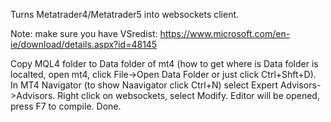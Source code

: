 Turns Metatrader4/Metatrader5 into websockets client. 

Note: make sure you have VSredist: https://www.microsoft.com/en-ie/download/details.aspx?id=48145

Copy MQL4 folder to Data folder of mt4 (how to get where is Data folder is localted, open mt4, click File->Open Data Folder or just click Ctrl+Shft+D).
In MT4 Navigator (to show Naavigator click Ctrl+N) select Expert Advisors->Advisors. Right click on websockets, select Modify. Editor will be opened, press F7 to compile. Done.

